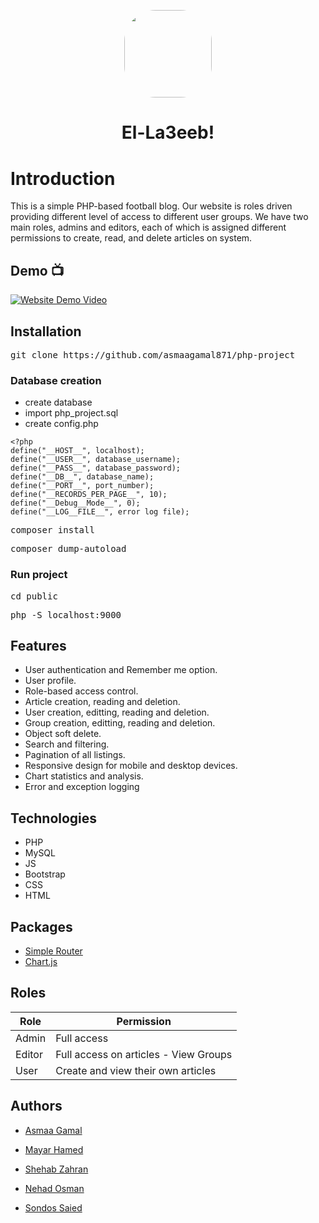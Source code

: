 <div align="center" style="margin-top:6%;margin-bottom:6%;">
 <img style = "width:140px; height:140px;  border-radius:50px;" src="https://imgur.com/n9kK0LE.gif" />
</div>
 <h1 align="center" class="fs-1"> El-La3eeb! </h1>

# Introduction
This is a simple PHP-based football blog. Our website is roles driven providing different level of access to different user groups. We have two main roles, admins and editors, each of which is assigned different permissions to create, read, and delete articles on system.

## Demo :tv: 

[![Website Demo Video](https://img.youtube.com/vi/xDnqVjJjDn4/0.jpg)](https://youtu.be/xDnqVjJjDn4) 

## Installation
<pre>
git clone https://github.com/asmaagamal871/php-project
</pre>

### Database creation
- create database
- import php_project.sql
- create config.php


```
<?php
define("__HOST__", localhost);
define("__USER__", database_username);
define("__PASS__", database_password);
define("__DB__", database_name);
define("__PORT__", port_number);
define("__RECORDS_PER_PAGE__", 10);
define("__Debug__Mode__", 0);
define("__LOG__FILE__", error log file);
```

<pre>
composer install
</pre>

<pre>
composer dump-autoload
</pre>

### Run project

<pre>
cd public
</pre>

<pre>
php -S localhost:9000
</pre>

## Features

- User authentication and Remember me option.
- User profile.
- Role-based access control.
- Article creation, reading and deletion.
- User creation, editting, reading and deletion.
- Group creation, editting, reading and deletion.
- Object soft delete.
- Search and filtering.
- Pagination of all listings.
- Responsive design for mobile and desktop devices.
- Chart statistics and analysis.
- Error and exception logging

## Technologies
- PHP
- MySQL
- JS
- Bootstrap
- CSS
- HTML

## Packages
- [Simple Router](https://github.com/skipperbent/simple-php-router)
- [Chart.js](https://www.chartjs.org/)

## Roles 

| Role |  Permission |
| --- | --- |
| Admin |  Full access  |
| Editor |  Full access on articles - View Groups |
| User | Create and view their own articles  |

## Authors

- [Asmaa Gamal](https://github.com/asmaagamal871)

- [Mayar Hamed](https://github.com/MayarHamed/)

- [Shehab Zahran](https://github.com/Shehab8K)

- [Nehad Osman](https://github.com/nehadosman)

- [Sondos Saied](https://github.com/Sondos11)
